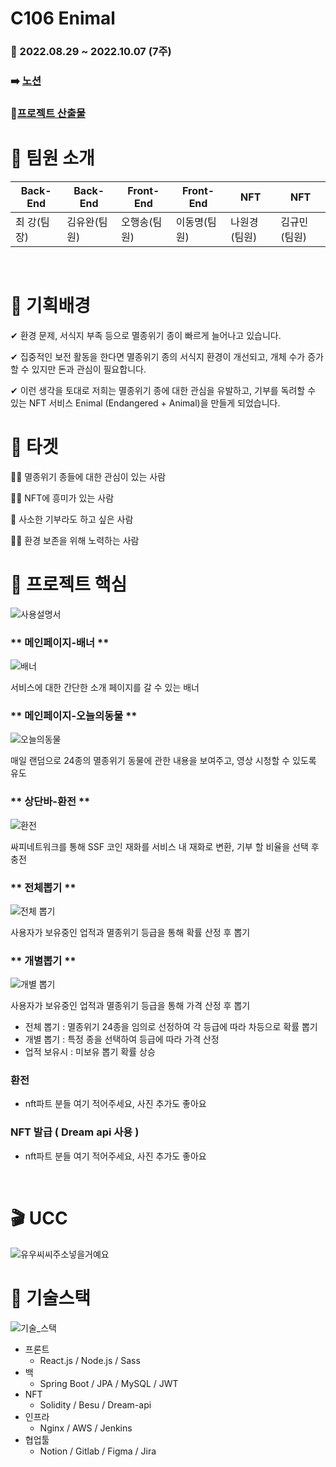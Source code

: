 # C106 Enimal

### 📢 2022.08.29 ~ 2022.10.07 (7주)

### :arrow_right: [노션](https://selective-spectrum-c0a.notion.site/Enimal-09dba286b744472f8854dcf122d9e313)

### 📃[프로젝트 산출물](https://lab.ssafy.com/s07-blockchain-nft-sub2/S07P22C106/-/tree/master/exec)
# 🍯 팀원 소개

|Back-End|Back-End|Front-End|Front-End|NFT|NFT|
|-----|---|---|---|---|---|
|최 강(팀장)|김유완(팀원)|오행송(팀원)|이동명(팀원)|나원경(팀원)|김규민(팀원)|
<br/>

# 🐣 기획배경

✔ 환경 문제, 서식지 부족 등으로 멸종위기 종이 빠르게 늘어나고 있습니다. 

✔ 집중적인 보전 활동을 한다면 멸종위기 종의 서식지 환경이 개선되고, 개체 수가 증가할 수 있지만 돈과 관심이 필요합니다. 

✔ 이런 생각을 토대로 저희는 멸종위기 종에 대한 관심을 유발하고, 기부를 독려할 수 있는 NFT 서비스 Enimal (Endangered + Animal)을 만들게 되었습니다.
<br/>
# 🎯 타겟

🙍‍♀️ 멸종위기 종들에 대한 관심이 있는 사람

🙍‍♂️ NFT에 흥미가 있는 사람

🙍‍ 사소한 기부라도 하고 싶은 사람

🙍‍♂️ 환경 보존을 위해 노력하는 사람
<br/>

# 🐑 프로젝트 핵심
![사용설명서](/uploads/58278b8b3e9c1f7c3d712396d380bb8c/사용설명서.png)

### ** 메인페이지-배너 **
![배너](/uploads/a541b5562f32508ee1a754ba1cb35a5b/image.png)

서비스에 대한 간단한 소개 페이지를 갈 수 있는 배너

### ** 메인페이지-오늘의동물 **
![오늘의동물](/uploads/eaaa800e5775c73845c40b881e703baf/image.png)

매일 랜덤으로 24종의 멸종위기 동물에 관한 내용을 보여주고, 영상 시청할 수 있도록 유도

### ** 상단바-환전 **
![환전](/uploads/609ecbb9f785e72847c2482ff3b228f6/image.png)

싸피네트워크를 통해 SSF 코인 재화를 서비스 내 재화로 변환, 기부 할 비율을 선택 후 충전

### ** 전체뽑기 **

![전체 뽑기](/uploads/2c8b727fc768d996e73d3c93dda0bac3/image.png)

사용자가 보유중인 업적과 멸종위기 등급을 통해 확률 산정 후 뽑기

### ** 개별뽑기 **

![개별 뽑기](/uploads/1064d54d83a48439f6c97b342778f079/image.png)

사용자가 보유중인 업적과 멸종위기 등급을 통해 가격 산정 후 뽑기


- 전체 뽑기 : 멸종위기 24종을 임의로 선정하여 각 등급에 따라 차등으로 확률 뽑기
- 개별 뽑기 : 특정 종을 선택하여 등급에 따라 가격 산정
- 업적 보유시 : 미보유 뽑기 확률 상승

### 환전

- nft파트 분들 여기 적어주세요, 사진 추가도 좋아요

### NFT 발급 ( Dream api 사용 )

- nft파트 분들 여기 적어주세요, 사진 추가도 좋아요
<br/>

# 🎬 UCC
![유우씨씨주소넣을거예요]()

# 🐇 기술스택

![기술_스택](/uploads/1cc364edc8b752cb7969fbfa8289d710/기술_스택.jpg)

- 프론트
    - React.js / Node.js / Sass
- 백
    - Spring Boot / JPA / MySQL / JWT
- NFT
    - Solidity / Besu / Dream-api
- 인프라
    - Nginx / AWS / Jenkins
- 협업툴
    - Notion / Gitlab / Figma / Jira


